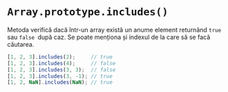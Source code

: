 # `Array.prototype.includes()`

Metoda verifică dacă într-un array există un anume element returnând `true` sau `false `după caz.
Se poate menționa și indexul de la care să se facă căutarea.

```js
[1, 2, 3].includes(2);     // true
[1, 2, 3].includes(4);     // false
[1, 2, 3].includes(3, 3);  // false
[1, 2, 3].includes(3, -1); // true
[1, 2, NaN].includes(NaN); // true
```
